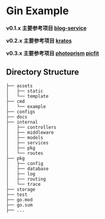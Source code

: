 # Gin Example

**v0.1.x 主要参考项目 [blog-service](https://github.com/go-programming-tour-book/blog-service)**

**v0.2.x 主要参考项目 [kratos](https://github.com/go-kratos/kratos)**

**v0.3.x 主要参考项目 [photoprism](https://github.com/photoprism/photoprism) [picfit](https://github.com/thoas/picfit)**

## Directory Structure

```text
├── assets
│   ├── static
│   └── template
├── cmd
│   └── example
├── configs
├── docs
├── internal
│   ├── controllers
│   ├── middleware
│   ├── models
│   ├── services
│   ├── pkg
│   └── routes
├── pkg
│   ├── config
│   ├── database
│   ├── log
│   ├── routing
│   └── trace 
├── storage
├── test
├── go.mod
├── go.sum
├── ...
```

